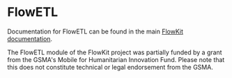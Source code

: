 # FlowETL

Documentation for FlowETL can be found in the main [FlowKit documentation](https://flowkit.xyz).

The FlowETL module of the FlowKit project was partially funded by a grant from the GSMA's Mobile for Humanitarian Innovation Fund. Please note that this does not constitute technical or legal endorsement from the GSMA.
